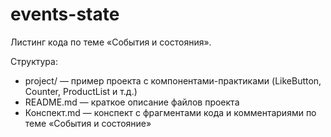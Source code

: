 # events-state

Листинг кода по теме «События и состояния».

Структура:
- project/ — пример проекта с компонентами-практиками (LikeButton, Counter, ProductList и т.д.)
- README.md — краткое описание файлов проекта
- Конспект.md — конспект с фрагментами кода и комментариями по теме «События и состояние»
